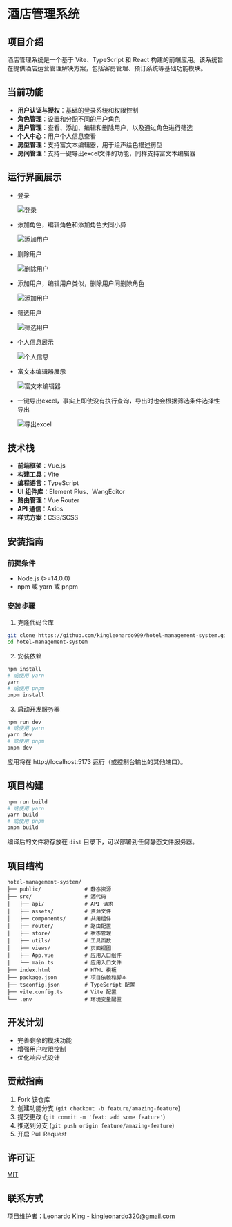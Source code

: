 # 酒店管理系统

## 项目介绍

酒店管理系统是一个基于 Vite、TypeScript 和 React 构建的前端应用。该系统旨在提供酒店运营管理解决方案，包括客房管理、预订系统等基础功能模块。

## 当前功能

- **用户认证与授权**：基础的登录系统和权限控制
- **角色管理**：设置和分配不同的用户角色
- **用户管理**：查看、添加、编辑和删除用户，以及通过角色进行筛选
- **个人中心**：用户个人信息查看
- **房型管理**：支持富文本编辑器，用于绘声绘色描述房型
- **房间管理**：支持一键导出excel文件的功能，同样支持富文本编辑器
## 运行界面展示

-   登录

	![登录](https://imgs.161517.xyz/2025/05/24/PixPin_2025-05-24_15-42-47.gif)
	
-   添加角色，编辑角色和添加角色大同小异

    ![添加用户](https://imgs.161517.xyz/2025/05/24/PixPin_2025-05-24_15-44-48.gif)

-   删除用户

    ![删除用户](https://imgs.161517.xyz/2025/05/24/PixPin_2025-05-24_15-48-12.gif)

-   添加用户，编辑用户类似，删除用户同删除角色

    ![添加用户](https://imgs.161517.xyz/2025/05/24/PixPin_2025-05-24_15-51-30.gif)

-   筛选用户

    ![筛选用户](https://imgs.161517.xyz/2025/05/24/PixPin_2025-05-24_15-53-10.gif)

-   个人信息展示

    ![个人信息](https://imgs.161517.xyz/2025/05/24/PixPin_2025-05-24_15-53-47.png)
    
-   富文本编辑器展示

    ![富文本编辑器](https://imgs.161517.xyz/2025/05/25/PixPin_2025-05-25_20-57-52.gif)

-   一键导出excel，事实上即使没有执行查询，导出时也会根据筛选条件选择性导出

    ![导出excel](https://imgs.161517.xyz/2025/05/25/PixPin_2025-05-25_20-59-06.gif)

## 技术栈

- **前端框架**：Vue.js
- **构建工具**：Vite
- **编程语言**：TypeScript
- **UI 组件库**：Element Plus、WangEditor
- **路由管理**：Vue Router
- **API 通信**：Axios
- **样式方案**：CSS/SCSS

## 安装指南

### 前提条件

- Node.js (>=14.0.0)
- npm 或 yarn 或 pnpm

### 安装步骤

1. 克隆代码仓库
```bash
git clone https://github.com/kingleonardo999/hotel-management-system.git
cd hotel-management-system
```

2. 安装依赖
```bash
npm install
# 或使用 yarn
yarn
# 或使用 pnpm
pnpm install
```

3. 启动开发服务器
```bash
npm run dev
# 或使用 yarn
yarn dev
# 或使用 pnpm
pnpm dev
```

应用将在 http://localhost:5173 运行（或控制台输出的其他端口）。

## 项目构建

```bash
npm run build
# 或使用 yarn
yarn build
# 或使用 pnpm
pnpm build
```

编译后的文件将存放在 `dist` 目录下，可以部署到任何静态文件服务器。

## 项目结构

```
hotel-management-system/
├── public/              # 静态资源
├── src/                 # 源代码
│   ├── api/             # API 请求
│   ├── assets/          # 资源文件
│   ├── components/      # 共用组件
│   ├── router/          # 路由配置
│   ├── store/           # 状态管理
│   ├── utils/           # 工具函数
│   ├── views/           # 页面视图
│   ├── App.vue          # 应用入口组件
│   └── main.ts          # 应用入口文件
├── index.html           # HTML 模板
├── package.json         # 项目依赖和脚本
├── tsconfig.json        # TypeScript 配置
├── vite.config.ts       # Vite 配置
└── .env                 # 环境变量配置
```

## 开发计划

- 完善剩余的模块功能
- 增强用户权限控制
- 优化响应式设计

## 贡献指南

1. Fork 该仓库
2. 创建功能分支 (`git checkout -b feature/amazing-feature`)
3. 提交更改 (`git commit -m 'feat: add some feature'`)
4. 推送到分支 (`git push origin feature/amazing-feature`)
5. 开启 Pull Request

## 许可证

[MIT](./LICENSE)

## 联系方式

项目维护者：Leonardo King - kingleonardo320@gmail.com
